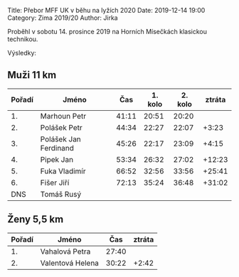 Title: Přebor MFF UK v běhu na lyžích 2020
Date: 2019-12-14 19:00
Category: Zima 2019/20
Author: Jirka

Proběhl v sobotu 14. prosince 2019 na Horních Mísečkách klasickou technikou.

Výsledky:

Muži 11 km
---------

| Pořadí | Jméno                 | Čas   | 1. kolo   | 2. kolo | ztráta |
|--------|-----------------------|-------|-----------|---------|--------|
| 1.     | Marhoun Petr          | 41:11 | 20:51     | 20:20   |        |
| 2.     | Polášek Petr          | 44:34 | 22:27     | 22:07   | +3:23  |
| 3.     | Polášek Jan Ferdinand | 45:26 | 22:17     | 23:09   | +4:15  |
| 4.     | Pipek Jan             | 53:34 | 26:32     | 27:02   | +12:23 |
| 5.     | Fuka Vladimír         | 66:52 | 32:56     | 33:56   | +25:41 |
| 6.     | Fišer Jiří            | 72:13 | 35:24     | 36:48   | +31:02 |
| DNS    | Tomáš Rusý            |       |           |         |        |

Ženy 5,5 km
---------

| Pořadí | Jméno            | Čas   | ztráta |
|--------|------------------|-------|--------|
| 1.     | Vahalová Petra   | 27:40 |        |
| 2.     | Valentová Helena | 30:22 | +2:42  |   

